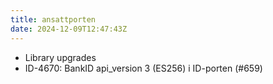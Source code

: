 ```yaml
---
title: ansattporten
date: 2024-12-09T12:47:43Z
---
```

- Library upgrades
- ID-4670: BankID api_version 3 (ES256) i ID-porten (#659)

